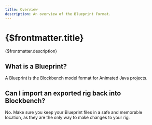 ```yaml
---
title: Overview
description: An overview of the Blueprint Format.
---
```


# {$frontmatter.title}

{$frontmatter.description}

## What is a Blueprint?

A Blueprint is the Blockbench model format for Animated Java projects.

## Can I import an exported rig back into Blockbench?

No. Make sure you keep your Blueprint files in a safe and memorable location, as they are the only way to make changes to your rig.
